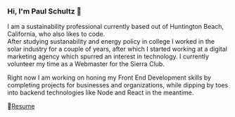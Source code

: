 ### Hi, I'm Paul Schultz 👋

I am a sustainability professional currently based out of Huntington Beach, California, who also likes to code.  
After studying sustanability and energy policy in college I worked in the solar industry for a couple of years, after which I started working at a digital marketing agency which spurred an interest in technology. I currently volunteer my time as a Webmaster for the Sierra Club. 

Right now I am working on honing my Front End Development skills by completing projects for businesses and organizations, while dipping by toes into backend technologies like Node and React in the meantime.

:page_with_curl:<a href="https://drive.google.com/file/d/1BUalvLb1ps24dDaPSJvfgYurMdG6raxj/view?usp=sharing" target="_blank">Resume</a>



